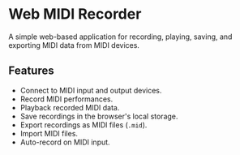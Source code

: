 # Web MIDI Recorder

A simple web-based application for recording, playing, saving, and exporting MIDI data from MIDI devices.

## Features

- Connect to MIDI input and output devices.
- Record MIDI performances.
- Playback recorded MIDI data.
- Save recordings in the browser's local storage.
- Export recordings as MIDI files (`.mid`).
- Import MIDI files.
- Auto-record on MIDI input.
